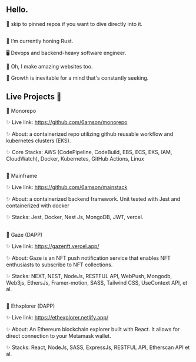 ## Hello.

🫵 skip to pinned repos if you want to dive directly into it.

##

🔭 I’m currently honing Rust.

🖥️ Devops and backend-heavy software engineer.

🦋 Oh, I make amazing websites too.

🌱 Growth is inevitable for a mind that's constantly seeking.


##
## Live Projects 💞️

🚀 Monorepo 

✨ Live link:   https://github.com/6amson/monorepo

✨ About: a containerized repo utilizing github reusable workflow and kubernetes clusters (EKS).

✨ Core Stacks: AWS (CodePipeline, CodeBuild, EBS, ECS, EKS, IAM, CloudWatch), Docker, Kubernetes, GitHub Actions, Linux
##

🚀 Mainframe

✨ Live link: https://github.com/6amson/mainstack

✨ About: a containerized backend framework. Unit tested with Jest and containerized with docker

✨ Stacks: Jest, Docker, Nest Js, MongoDB, JWT, vercel.
##

🚀 Gaze (DAPP)

✨ Live link:   https://gazenft.vercel.app/

✨ About: Gaze is an NFT push notification service that enables NFT enthusiasts to subscribe to NFT collections.

✨ Stacks: NEXT, NEST, NodeJs, RESTFUL API, WebPush, Mongodb, Web3js, EthersJs, Framer-motion, SASS, Tailwind CSS, UseContext API, et al.
##

🚀 Ethxplorer (DAPP)

✨ Live link:    https://ethexplorer.netlify.app/ 

✨ About: An Ethereum blockchain explorer built with React. It allows for direct connection to your Metamask wallet.

✨ Stacks: React, NodeJs, SASS, ExpressJs, RESTFUL API, Etherscan API et al.


